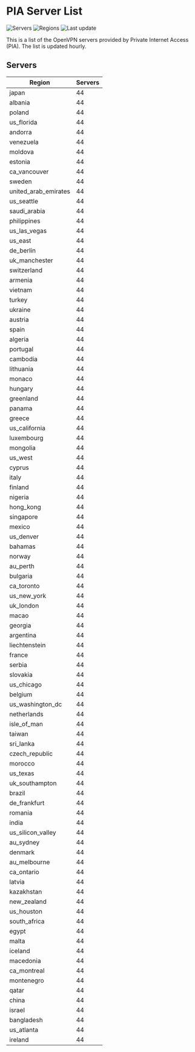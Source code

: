 # PIA Server List

![Servers](https://img.shields.io/badge/servers-4,268-blue) ![Regions](https://img.shields.io/badge/regions-97-blue) ![Last update](https://img.shields.io/badge/last_updated-Sat_Apr_27_19:15:32_GMT_2024-blue)

This is a list of the OpenVPN servers provided by Private Internet Access (PIA). The list is updated hourly.

## Servers
| Region               | Servers |
|----------------------|---------|
| japan | 44 |
| albania | 44 |
| poland | 44 |
| us_florida | 44 |
| andorra | 44 |
| venezuela | 44 |
| moldova | 44 |
| estonia | 44 |
| ca_vancouver | 44 |
| sweden | 44 |
| united_arab_emirates | 44 |
| us_seattle | 44 |
| saudi_arabia | 44 |
| philippines | 44 |
| us_las_vegas | 44 |
| us_east | 44 |
| de_berlin | 44 |
| uk_manchester | 44 |
| switzerland | 44 |
| armenia | 44 |
| vietnam | 44 |
| turkey | 44 |
| ukraine | 44 |
| austria | 44 |
| spain | 44 |
| algeria | 44 |
| portugal | 44 |
| cambodia | 44 |
| lithuania | 44 |
| monaco | 44 |
| hungary | 44 |
| greenland | 44 |
| panama | 44 |
| greece | 44 |
| us_california | 44 |
| luxembourg | 44 |
| mongolia | 44 |
| us_west | 44 |
| cyprus | 44 |
| italy | 44 |
| finland | 44 |
| nigeria | 44 |
| hong_kong | 44 |
| singapore | 44 |
| mexico | 44 |
| us_denver | 44 |
| bahamas | 44 |
| norway | 44 |
| au_perth | 44 |
| bulgaria | 44 |
| ca_toronto | 44 |
| us_new_york | 44 |
| uk_london | 44 |
| macao | 44 |
| georgia | 44 |
| argentina | 44 |
| liechtenstein | 44 |
| france | 44 |
| serbia | 44 |
| slovakia | 44 |
| us_chicago | 44 |
| belgium | 44 |
| us_washington_dc | 44 |
| netherlands | 44 |
| isle_of_man | 44 |
| taiwan | 44 |
| sri_lanka | 44 |
| czech_republic | 44 |
| morocco | 44 |
| us_texas | 44 |
| uk_southampton | 44 |
| brazil | 44 |
| de_frankfurt | 44 |
| romania | 44 |
| india | 44 |
| us_silicon_valley | 44 |
| au_sydney | 44 |
| denmark | 44 |
| au_melbourne | 44 |
| ca_ontario | 44 |
| latvia | 44 |
| kazakhstan | 44 |
| new_zealand | 44 |
| us_houston | 44 |
| south_africa | 44 |
| egypt | 44 |
| malta | 44 |
| iceland | 44 |
| macedonia | 44 |
| ca_montreal | 44 |
| montenegro | 44 |
| qatar | 44 |
| china | 44 |
| israel | 44 |
| bangladesh | 44 |
| us_atlanta | 44 |
| ireland | 44 |